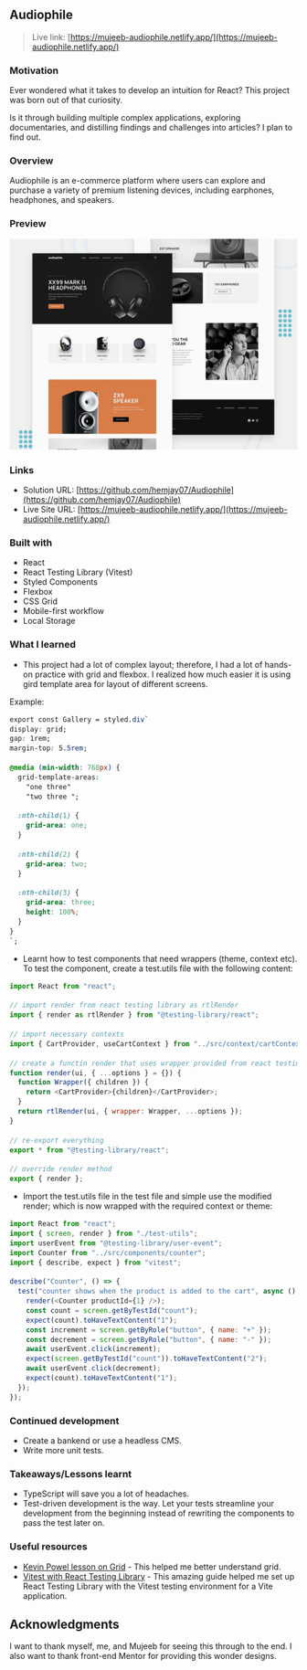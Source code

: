 ## Audiophile

> Live link: [https://mujeeb-audiophile.netlify.app/](https://mujeeb-audiophile.netlify.app/)

### Motivation

Ever wondered what it takes to develop an intuition for React? This project was born out of that curiosity.

Is it through building multiple complex applications, exploring documentaries, and distilling findings and challenges into articles? I plan to find out.


### Overview
Audiophile is an e-commerce platform where users can explore and purchase a variety of premium listening devices, including earphones, headphones, and speakers.

### Preview

![preview](./preview.jpg)


### Links

- Solution URL: [https://github.com/hemjay07/Audiophile](https://github.com/hemjay07/Audiophile)
- Live Site URL: [https://mujeeb-audiophile.netlify.app/](https://mujeeb-audiophile.netlify.app/)

### Built with
- React
- React Testing Library (Vitest)
- Styled Components
- Flexbox
- CSS Grid
- Mobile-first workflow
- Local Storage


### What I learned
- This project had a lot of complex layout; therefore, I had a lot of hands-on practice with grid and flexbox. I realized how much easier it is using gird template area for layout of different screens.
  
Example: 
  ```css
  export const Gallery = styled.div`
  display: grid;
  gap: 1rem;
  margin-top: 5.5rem;

  @media (min-width: 768px) {
    grid-template-areas:
      "one three"
      "two three ";

    :nth-child(1) {
      grid-area: one;
    }

    :nth-child(2) {
      grid-area: two;
    }

    :nth-child(3) {
      grid-area: three;
      height: 100%;
    }
  }
`;
```

- Learnt how to test components that need wrappers (theme, context etc). To test the component, create a test.utils file with the following content: 
```javascript
import React from "react";

// import render from react testing library as rtlRender
import { render as rtlRender } from "@testing-library/react";

// import necessary contexts
import { CartProvider, useCartContext } from "../src/context/cartContext";

// create a functin render that uses wrapper provided from react testing library to wrap the children called with the rtlRender function
function render(ui, { ...options } = {}) {
  function Wrapper({ children }) {
    return <CartProvider>{children}</CartProvider>;
  }
  return rtlRender(ui, { wrapper: Wrapper, ...options });
}

// re-export everything
export * from "@testing-library/react";

// override render method
export { render };
```
- Import the test.utils file in the test file and simple use the modified render; which is now wrapped with the required context or theme:
  
```javascript
import React from "react";
import { screen, render } from "./test-utils";
import userEvent from "@testing-library/user-event";
import Counter from "../src/components/counter";
import { describe, expect } from "vitest";

describe("Counter", () => {
  test("counter shows when the product is added to the cart", async () => {
    render(<Counter productId={1} />);
    const count = screen.getByTestId("count");
    expect(count).toHaveTextContent("1");
    const increment = screen.getByRole("button", { name: "+" });
    const decrement = screen.getByRole("button", { name: "-" });
    await userEvent.click(increment);
    expect(screen.getByTestId("count")).toHaveTextContent("2");
    await userEvent.click(decrement);
    expect(count).toHaveTextContent("1");
  });
});

```

### Continued development
- Create a bankend or use a headless CMS.
- Write more unit tests.
  

### Takeaways/Lessons learnt 
- TypeScript will save you a lot of headaches.
- Test-driven development is the way. Let your tests streamline your development from the beginning instead of rewriting the components to pass the test later on.

### Useful resources

- [Kevin Powel lesson on Grid](https://www.youtube.com/watch?v=rg7Fvvl3taU&pp=ygUSZ3JpZCB0bWVwbGF0ZSBhcmVh) - This helped me better understand grid.
- [Vitest with React Testing Library](https://www.robinwieruch.de/vitest-react-testing-library/) - This amazing guide helped me set up React Testing Library with the Vitest testing environment for a Vite application.

## Acknowledgments

I want to thank myself, me, and Mujeeb for seeing this through to the end. I also want to thank front-end Mentor for providing this wonder designs.


